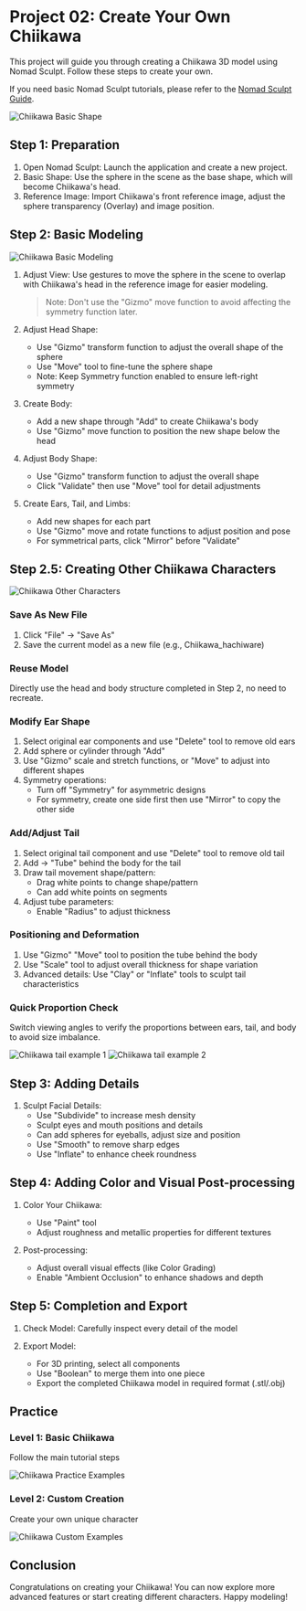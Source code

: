 # Project 02: Create Your Own Chiikawa

This project will guide you through creating a Chiikawa 3D model using Nomad Sculpt. Follow these steps to create your own.

If you need basic Nomad Sculpt tutorials, please refer to the [Nomad Sculpt Guide](../resources/NomadSculpt/index.md).

![Chiikawa Basic Shape](./images/chiikawa-01.jpg)

## Step 1: Preparation

1. Open Nomad Sculpt: Launch the application and create a new project.
2. Basic Shape: Use the sphere in the scene as the base shape, which will become Chiikawa's head.
3. Reference Image: Import Chiikawa's front reference image, adjust the sphere transparency (Overlay) and image position.

## Step 2: Basic Modeling

![Chiikawa Basic Modeling](./images/chiikawa-02.jpg)

1. Adjust View: Use gestures to move the sphere in the scene to overlap with Chiikawa's head in the reference image for easier modeling.
   > Note: Don't use the "Gizmo" move function to avoid affecting the symmetry function later.

2. Adjust Head Shape:
   - Use "Gizmo" transform function to adjust the overall shape of the sphere
   - Use "Move" tool to fine-tune the sphere shape
   - Note: Keep Symmetry function enabled to ensure left-right symmetry

3. Create Body:
   - Add a new shape through "Add" to create Chiikawa's body
   - Use "Gizmo" move function to position the new shape below the head

4. Adjust Body Shape:
   - Use "Gizmo" transform function to adjust the overall shape
   - Click "Validate" then use "Move" tool for detail adjustments

5. Create Ears, Tail, and Limbs:
   - Add new shapes for each part
   - Use "Gizmo" move and rotate functions to adjust position and pose
   - For symmetrical parts, click "Mirror" before "Validate"

## Step 2.5: Creating Other Chiikawa Characters

![Chiikawa Other Characters](./images/chiikawa-03.jpg)

### Save As New File

1. Click "File" → "Save As"
2. Save the current model as a new file (e.g., Chiikawa_hachiware)

### Reuse Model

Directly use the head and body structure completed in Step 2, no need to recreate.

### Modify Ear Shape

1. Select original ear components and use "Delete" tool to remove old ears
2. Add sphere or cylinder through "Add"
3. Use "Gizmo" scale and stretch functions, or "Move" to adjust into different shapes
4. Symmetry operations:
   - Turn off "Symmetry" for asymmetric designs
   - For symmetry, create one side first then use "Mirror" to copy the other side

### Add/Adjust Tail

1. Select original tail component and use "Delete" tool to remove old tail
2. Add → "Tube" behind the body for the tail
3. Draw tail movement shape/pattern:
   - Drag white points to change shape/pattern
   - Can add white points on segments
4. Adjust tube parameters:
   - Enable "Radius" to adjust thickness

### Positioning and Deformation

1. Use "Gizmo" "Move" tool to position the tube behind the body
2. Use "Scale" tool to adjust overall thickness for shape variation
3. Advanced details: Use "Clay" or "Inflate" tools to sculpt tail characteristics

### Quick Proportion Check

Switch viewing angles to verify the proportions between ears, tail, and body to avoid size imbalance.

<div class="image-row">
    <img src="./images/chiikawa-04.jpg" alt="Chiikawa tail example 1" />
    <img src="./images/chiikawa-05.jpg" alt="Chiikawa tail example 2" />
</div>

## Step 3: Adding Details

1. Sculpt Facial Details:
   - Use "Subdivide" to increase mesh density
   - Sculpt eyes and mouth positions and details
   - Can add spheres for eyeballs, adjust size and position
   - Use "Smooth" to remove sharp edges
   - Use "Inflate" to enhance cheek roundness

## Step 4: Adding Color and Visual Post-processing

1. Color Your Chiikawa:
   - Use "Paint" tool
   - Adjust roughness and metallic properties for different textures

2. Post-processing:
   - Adjust overall visual effects (like Color Grading)
   - Enable "Ambient Occlusion" to enhance shadows and depth

## Step 5: Completion and Export

1. Check Model: Carefully inspect every detail of the model

2. Export Model:
   - For 3D printing, select all components
   - Use "Boolean" to merge them into one piece
   - Export the completed Chiikawa model in required format (.stl/.obj)

## Practice

<div class="image-grid">
    <div class="image-item">
        <h3>Level 1: Basic Chiikawa</h3>
        <p>Follow the main tutorial steps</p>
        <img src="./images/chiikawa-06.jpg" alt="Chiikawa Practice Examples" class="tutorial-image" />
    </div>
    <div class="image-item">
        <h3>Level 2: Custom Creation</h3>
        <p>Create your own unique character</p>
        <img src="./images/chiikawa-07.jpg" alt="Chiikawa Custom Examples" class="tutorial-image" />
    </div>
</div>

## Conclusion

Congratulations on creating your Chiikawa! You can now explore more advanced features or start creating different characters. Happy modeling!
